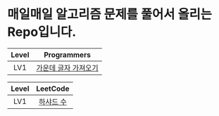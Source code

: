 # 매일매일 알고리즘 문제를 풀어서 올리는 Repo입니다.

| Level | Programmers |
| :---: | :---------: |
| LV1  |    [가운데 글자 가져오기](https://github.com/Anjiwoong/Algorithm_TIL/blob/main/Programmers/LV1/%EA%B0%80%EC%9A%B4%EB%8D%B0%20%EA%B8%80%EC%9E%90%20%EA%B0%80%EC%A0%B8%EC%98%A4%EA%B8%B0.js)     |

| Level | LeetCode |
| :---: | :------: |
| LV1  |   [하샤드 수](https://github.com/Anjiwoong/Algorithm_TIL/blob/main/Programmers/LV1/%ED%95%98%EC%83%A4%EB%93%9C%20%EC%88%98.js)   |
